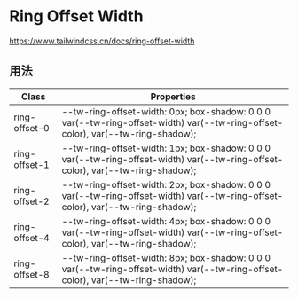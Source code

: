 # Ring Offset Width

<https://www.tailwindcss.cn/docs/ring-offset-width>

## 用法

| Class | Properties |
| --- | --- |
| ring-offset-0 | --tw-ring-offset-width: 0px; box-shadow: 0 0 0 var(--tw-ring-offset-width) var(--tw-ring-offset-color), var(--tw-ring-shadow); |
| ring-offset-1 | --tw-ring-offset-width: 1px; box-shadow: 0 0 0 var(--tw-ring-offset-width) var(--tw-ring-offset-color), var(--tw-ring-shadow); |
| ring-offset-2 | --tw-ring-offset-width: 2px; box-shadow: 0 0 0 var(--tw-ring-offset-width) var(--tw-ring-offset-color), var(--tw-ring-shadow); |
| ring-offset-4 | --tw-ring-offset-width: 4px; box-shadow: 0 0 0 var(--tw-ring-offset-width) var(--tw-ring-offset-color), var(--tw-ring-shadow); |
| ring-offset-8 | --tw-ring-offset-width: 8px; box-shadow: 0 0 0 var(--tw-ring-offset-width) var(--tw-ring-offset-color), var(--tw-ring-shadow); |
